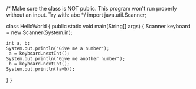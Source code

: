 /*
  Make sure the class is NOT public.
  This program won't run properly without an input. Try with: abc
*/
import java.util.Scanner;

class HelloWorld {
  public static void main(String[] args) {
   Scanner keyboard = new Scanner(System.in);
    
    int a, b;
    System.out.println("Give me a number");
     a = keyboard.nextInt();
    System.out.println("Give me another number");
     b = keyboard.nextInt();
    System.out.println((a+b));
                                  
  }
}
